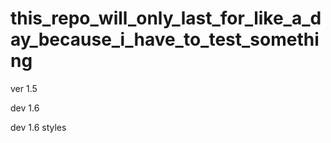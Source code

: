 # this_repo_will_only_last_for_like_a_day_because_i_have_to_test_something


ver 1.5

dev 1.6

dev 1.6 styles
